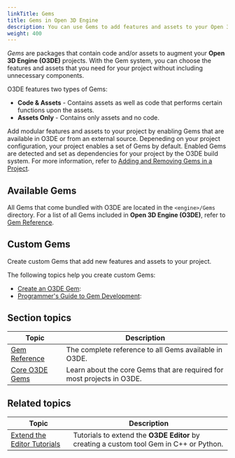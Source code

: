 ```yaml
---
linkTitle: Gems
title: Gems in Open 3D Engine
description: You can use Gems to add features and assets to your Open 3D Engine game project.
weight: 400
---
```


*Gems* are packages that contain code and/or assets to augment your **Open 3D Engine (O3DE)** projects. With the Gem system, you can choose the features and assets that you need for your project without including unnecessary components.

O3DE features two types of Gems:

* **Code & Assets** - Contains assets as well as code that performs certain functions upon the assets. 
* **Assets Only** - Contains only assets and no code.

Add modular features and assets to your project by enabling Gems that are available in O3DE or from an external source. Depeneding on your project configuration, your project enables a set of Gems by default. Enabled Gems are detected and set as dependencies for your project by the O3DE build system. For more information, refer to [Adding and Removing Gems in a Project](/docs/user-guide/project-config/add-remove-gems/).



## Available Gems

All Gems that come bundled with O3DE are located in the `<engine>/Gems` directory. For a list of all Gems included in **Open 3D Engine (O3DE)**, refer to [Gem Reference](./reference).

## Custom Gems

Create custom Gems that add new features and assets to your project.

The following topics help you create custom Gems: 

- [Create an O3DE Gem](): 
- [Programmer's Guide to Gem Development](): 


## Section topics

| Topic | Description |
| --- | --- |
| [Gem Reference](./reference) | The complete reference to all Gems available in O3DE. |
| [Core O3DE Gems](./core-gems) | Learn about the core Gems that are required for most projects in O3DE. |

## Related topics

| Topic | Description |
| --- | --- |
| [Extend the Editor Tutorials](/docs/learning-guide/tutorials/extend-the-editor/) | Tutorials to extend the **O3DE Editor** by creating a custom tool Gem in C++ or Python. |
